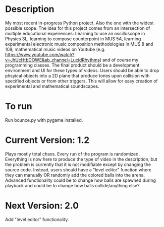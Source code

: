 # Description
My most recent in-progress Python project. Also the one with the widest possible scope. The idea for this project comes from an intersection of multiple educational experiences: Learning to use an oscilloscope in Physics 3L, learning to compose counterpoint in MUS 5A, learning experimental electronic music composition methodologies in MUS 8 and 108, mathematical music videos on Youtube (e.g. https://www.youtube.com/watch?v=JhUcHtbDOWE&ab_channel=LucidRhythms) and of course my programming classes. The final product should be a development environment and UI for these types of videos. Users should be able to drop phsyical objects into a 2D plane that produce tones upon collision with specified objects or from other triggers. This will allow for easy creation of experimental and mathematical soundscapes.

# To run
Run bounce.py with pygame installed.

# Current Version: 1.2
Plays mostly total chaos. Every run of the program is randomized. Everything is now here to produce the type of video in the description, but the problem is currently that it is not modifiable except by changing the source code. Instead, users should have a "level editor" function where they can manually OR randomly add the colored balls into the arena. Advanced functionality could be to change how balls are spawned during playback and could be to change how balls collide/anything else?
# Next Version: 2.0
Add "level editor" functionality.